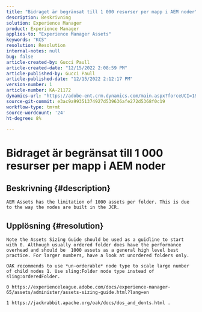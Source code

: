 ```yaml
---
title: "Bidraget är begränsat till 1 000 resurser per mapp i AEM noder"
description: Beskrivning
solution: Experience Manager
product: Experience Manager
applies-to: "Experience Manager Assets"
keywords: "KCS"
resolution: Resolution
internal-notes: null
bug: false
article-created-by: Gucci Paull
article-created-date: "12/15/2022 2:08:59 PM"
article-published-by: Gucci Paull
article-published-date: "12/15/2022 2:12:17 PM"
version-number: 1
article-number: KA-21172
dynamics-url: "https://adobe-ent.crm.dynamics.com/main.aspx?forceUCI=1&pagetype=entityrecord&etn=knowledgearticle&id=b1bd66ff-817c-ed11-81ac-6045bd006704"
source-git-commit: e3ac9a99351374927d539636afe272d5368f0c19
workflow-type: tm+mt
source-wordcount: '24'
ht-degree: 8%

---
```


# Bidraget är begränsat till 1 000 resurser per mapp i AEM noder

## Beskrivning {#description}


`AEM Assets has the limitation of 1000 assets per folder. This is due to the way the nodes are built in the JCR.`


## Upplösning {#resolution}


`Note the Assets Sizing Guide should be used as a guidline to start with 0. Although usually ordered folder does have the performance overhead and should be  1000 assets as a general high level best practice. For larger numbers, have a look at unordered folders only. `

`OAK recommends to use *un-orderable* node type to scale large number of child nodes 1. Use sling:Folder node type instead of sling:orderedFolder.`

`0 https://experienceleague.adobe.com/docs/experience-manager-65/assets/administer/assets-sizing-guide.html?lang=en`

`1 https://jackrabbit.apache.org/oak/docs/dos_and_donts.html .`

